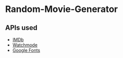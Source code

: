 # Random-Movie-Generator

## APIs used
* [IMDb](https://imdb-api.com/api)
* [Watchmode](https://api.watchmode.com/)
* [Google Fonts](https://developers.google.com/fonts/docs/developer_api#APIKey)

